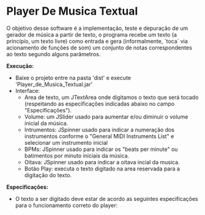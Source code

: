 # Player De Musica Textual
O objetivo desse software é a implementação, teste e depuração de um gerador de música a partir de texto, o programa recebe um texto (a princípio, um texto livre) como entrada e gera (informalmente, ´toca´ via acionamento de funções de som) um conjunto de notas correspondentes ao texto segundo alguns parâmetros.

**Execução:**
  - Baixe o projeto entre na pasta 'dist' e execute 'Player_de_Musica_Textual.jar'
  - Interface:
      - Area de texto, um JTextArea onde digitamos o texto que será tocado (respeitando as especificações indicadas abaixo no campo "Especificações").
      - Volume: um JSlider usado para aumentar e/ou diminuir o volume inicial da música.
      - Intrumentos: JSpinner usado para indicar a numeração dos instrumentos conforme o "General MIDI Instruments List" e selecionar um           instrumento inicial
      - BPMs: JSpinner usado para indicar os "beats per minute" ou batimentos por minuto iniciais da música.
      - Oitava: JSpinner usado para indicar a oitava incial da musica.
      - Botão Play: executa o texto digitado na area reservada para a digitação do texto.
      
**Especificações:**
  - O texto a ser digitado deve estar de acordo as seguintes especificações para o funcionamento correto do player: